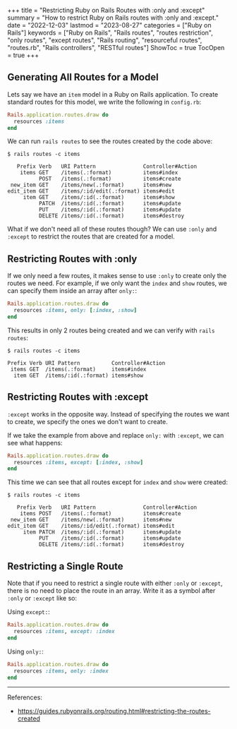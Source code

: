 +++
title = "Restricting Ruby on Rails Routes with :only and :except"
summary = "How to restrict Ruby on Rails routes with :only and :except."
date = "2022-12-03"
lastmod = "2023-08-27"
categories = ["Ruby on Rails"]
keywords = ["Ruby on Rails", "Rails routes", "routes restriction", "only routes", "except routes", "Rails routing", "resourceful routes", "routes.rb", "Rails controllers", "RESTful routes"]
ShowToc = true
TocOpen = true
+++

## Generating All Routes for a Model

Lets say we have an `item` model in a Ruby on Rails application. To create standard routes for this model, we write the following in `config.rb`:

```ruby
Rails.application.routes.draw do
  resources :items
end
```

We can run `rails routes` to see the routes created by the code above:

```
$ rails routes -c items

   Prefix Verb   URI Pattern               Controller#Action
    items GET    /items(.:format)          items#index
          POST   /items(.:format)          items#create
 new_item GET    /items/new(.:format)      items#new
edit_item GET    /items/:id/edit(.:format) items#edit
     item GET    /items/:id(.:format)      items#show
          PATCH  /items/:id(.:format)      items#update
          PUT    /items/:id(.:format)      items#update
          DELETE /items/:id(.:format)      items#destroy
```

What if we don't need all of these routes though? We can use `:only` and `:except` to restrict the routes that are created for a model.

## Restricting Routes with :only

If we only need a few routes, it makes sense to use `:only` to create only the routes we need. For example, if we only want the `index` and `show` routes, we can specify them inside an array after `only:`:

```ruby
Rails.application.routes.draw do
  resources :items, only: [:index, :show]
end
```

This results in only 2 routes being created and we can verify with `rails routes`:

```
$ rails routes -c items

Prefix Verb URI Pattern          Controller#Action
 items GET  /items(.:format)     items#index
  item GET  /items/:id(.:format) items#show
```

## Restricting Routes with :except

`:except` works in the opposite way. Instead of specifying the routes we want to create, we specify the ones we don't want to create.

If we take the example from above and replace `only:` with `:except`, we can see what happens:

```ruby
Rails.application.routes.draw do
  resources :items, except: [:index, :show]
end
```

This time we can see that all routes except for `index` and `show` were created:

```
$ rails routes -c items

   Prefix Verb   URI Pattern               Controller#Action
    items POST   /items(.:format)          items#create
 new_item GET    /items/new(.:format)      items#new
edit_item GET    /items/:id/edit(.:format) items#edit
     item PATCH  /items/:id(.:format)      items#update
          PUT    /items/:id(.:format)      items#update
          DELETE /items/:id(.:format)      items#destroy
```

## Restricting a Single Route

Note that if you need to restrict a single route with either `:only` or `:except`, there is no need to place the route in an array. Write it as a symbol after `:only` or `:except` like so:

Using `except:`:
```ruby
Rails.application.routes.draw do
  resources :items, except: :index
end
```

Using `only:`:
```ruby
Rails.application.routes.draw do
  resources :items, only: :index
end
```

---

References:
- https://guides.rubyonrails.org/routing.html#restricting-the-routes-created
